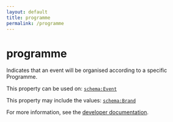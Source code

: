 ```yaml
---
layout: default
title: programme
permalink: /programme
---
```


# programme
Indicates that an event will be organised according to a specific Programme.

This property can be used on: [`schema:Event`](https://schema.org/Event)

This property may include the values: [`schema:Brand`](https://schema.org/Brand)

For more information, see the [developer documentation](https://developer.openactive.io/data-model/types/).